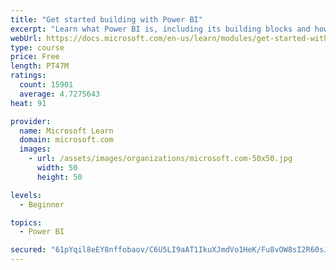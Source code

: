```yaml
---
title: "Get started building with Power BI"
excerpt: "Learn what Power BI is, including its building blocks and how they work together."
webUrl: https://docs.microsoft.com/en-us/learn/modules/get-started-with-power-bi/
type: course
price: Free
length: PT47M
ratings:
  count: 15901
  average: 4.7275643
heat: 91

provider:
  name: Microsoft Learn
  domain: microsoft.com
  images:
    - url: /assets/images/organizations/microsoft.com-50x50.jpg
      width: 50
      height: 50

levels:
  - Beginner

topics:
  - Power BI

secured: "61pYqil8eEY8nffobaov/C6U5LI9aAT1IkuXJmdVo1HeK/Fu8vOW8sI2R60sJ83KDCDWI7Gcwsk1+v4gSuNjcDxLm9jHz9lxQNPcOvmk1p3LLHg6TSRc4Dzx7SuQPGUCPnGFlUSBr2NY8zmPGXFCrhwvrL74LTC7QEYlQwdsVc47IU+El2HH1Zf58cs88RehcqDHpsWjlywKjxaHZtgAXLV/72z7wgyAZN45ZJc94GQASuNj9djNtS8/6vpinaMwibtDUj9YNZO3BlTmQiC5u4R/LraRKsJMyPWoaWvEYg0Mlff6wM0c4PxAXpStttetUz1KpzTKbRpCFQcGMBHpJIG6UaJNayQgZWNZvq1NJegJumQ7hIlh1VjFkmJU3cDqAiinzb2lynICXEhASMS7gg==;L3oN/S4nDN001eKLNbDwBg=="
---
```


